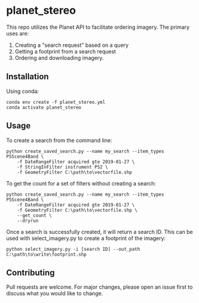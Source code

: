 # planet_stereo

This repo utilizes the Planet API to facilitate ordering imagery. The primary uses are:
1. Creating a "search request" based on a query
2. Getting a footprint from a search request
3. Ordering and downloading imagery.

## Installation

Using conda:
```
conda env create -f planet_stereo.yml
conda activate planet_stereo
```

## Usage
To create a search from the command line:  
```
python create_saved_search.py --name my_search --item_types PSScene4Band \
    -f DateRangeFilter acquired gte 2019-01-27 \
    -f StringInFilter instrument PS2 \
    -f GeometryFilter C:\path\to\vectorfile.shp
```
To get the count for a set of filters without creating a search:
```
python create_saved_search.py --name my_search --item_types PSScene4Band \
    -f DateRangeFilter acquired gte 2019-01-27 \ 
    -f GeometryFilter C:\path\to\vectorfile.shp \
    --get_count \
    --dryrun
```
Once a search is successfully created, it will return a search ID. This can be used with 
select_imagery.py to create a footprint of the imagery:
```
python select_imagery.py -i [search ID] --out_path C:\path\to\write\footprint.shp
```



## Contributing
Pull requests are welcome. For major changes, please open an issue first to discuss what you would like to change.
